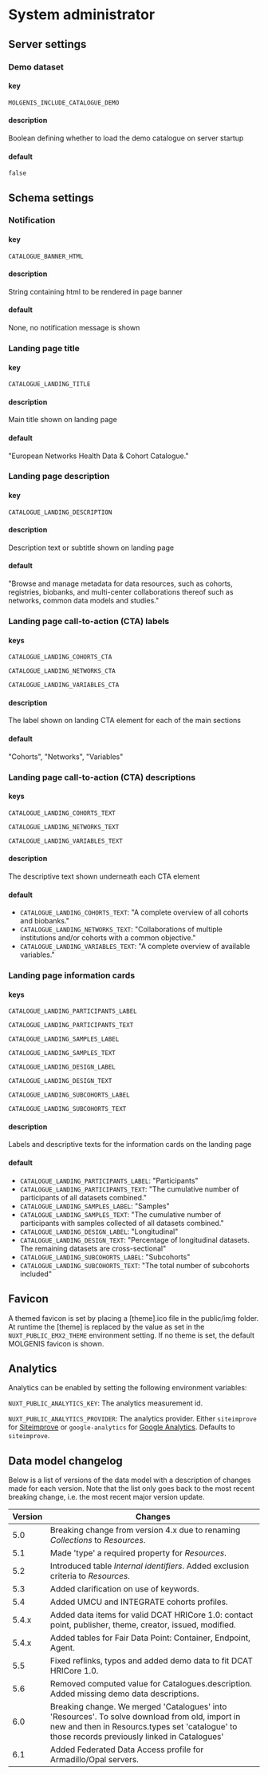 # System administrator

## Server settings

### Demo dataset

#### key

`MOLGENIS_INCLUDE_CATALOGUE_DEMO`

#### description

Boolean defining whether to load the demo catalogue on server startup

#### default

`false`

## Schema settings

### Notification

#### key

`CATALOGUE_BANNER_HTML`

#### description

String containing html to be rendered in page banner

#### default

None, no notification message is shown

### Landing page title

#### key

`CATALOGUE_LANDING_TITLE`

#### description

Main title shown on landing page

#### default

"European Networks Health Data
& Cohort Catalogue."

### Landing page description

#### key

`CATALOGUE_LANDING_DESCRIPTION`

#### description

Description text or subtitle shown on landing page

#### default

"Browse and manage metadata for data resources, such as cohorts, registries, biobanks,
and multi-center collaborations thereof such as networks, common data models and studies."

### Landing page call-to-action (CTA) labels

#### keys

`CATALOGUE_LANDING_COHORTS_CTA`

`CATALOGUE_LANDING_NETWORKS_CTA`

`CATALOGUE_LANDING_VARIABLES_CTA`

#### description

The label shown on landing CTA element for each of the main sections

#### default

"Cohorts", "Networks", "Variables"

### Landing page call-to-action (CTA) descriptions

#### keys

`CATALOGUE_LANDING_COHORTS_TEXT`

`CATALOGUE_LANDING_NETWORKS_TEXT`

`CATALOGUE_LANDING_VARIABLES_TEXT`

#### description

The descriptive text shown underneath each CTA element

#### default

- `CATALOGUE_LANDING_COHORTS_TEXT`: "A complete overview of all cohorts and biobanks."
- `CATALOGUE_LANDING_NETWORKS_TEXT`: "Collaborations of multiple institutions and/or cohorts with a common objective."
- `CATALOGUE_LANDING_VARIABLES_TEXT`: "A complete overview of available variables."

### Landing page information cards

#### keys

`CATALOGUE_LANDING_PARTICIPANTS_LABEL`

`CATALOGUE_LANDING_PARTICIPANTS_TEXT`

`CATALOGUE_LANDING_SAMPLES_LABEL`

`CATALOGUE_LANDING_SAMPLES_TEXT`

`CATALOGUE_LANDING_DESIGN_LABEL`

`CATALOGUE_LANDING_DESIGN_TEXT`

`CATALOGUE_LANDING_SUBCOHORTS_LABEL`

`CATALOGUE_LANDING_SUBCOHORTS_TEXT`

#### description

Labels and descriptive texts for the information cards on the landing page

#### default

- `CATALOGUE_LANDING_PARTICIPANTS_LABEL`: "Participants"
- `CATALOGUE_LANDING_PARTICIPANTS_TEXT`: "The cumulative number of participants of all datasets combined."
- `CATALOGUE_LANDING_SAMPLES_LABEL`: "Samples"
- `CATALOGUE_LANDING_SAMPLES_TEXT`: "The cumulative number of participants with samples collected of all datasets combined."
- `CATALOGUE_LANDING_DESIGN_LABEL`: "Longitudinal"
- `CATALOGUE_LANDING_DESIGN_TEXT`: "Percentage of longitudinal datasets. The remaining datasets are cross-sectional"
- `CATALOGUE_LANDING_SUBCOHORTS_LABEL`: "Subcohorts"
- `CATALOGUE_LANDING_SUBCOHORTS_TEXT`: "The total number of subcohorts included"

## Favicon

A themed favicon is set by placing a [theme].ico file in the public/img folder.
At runtime the [theme] is replaced by the value as set in the `NUXT_PUBLIC_EMX2_THEME` environment setting.
If no theme is set, the default MOLGENIS favicon is shown.

## Analytics

Analytics can be enabled by setting the following environment variables:

`NUXT_PUBLIC_ANALYTICS_KEY`: The analytics measurement id.

`NUXT_PUBLIC_ANALYTICS_PROVIDER`: The analytics provider. Either `siteimprove` for [Siteimprove](https://www.siteimprove.com/)
or `google-analytics` for [Google Analytics](https://marketingplatform.google.com/about/analytics/).
Defaults to `siteimprove`.

## Data model changelog

Below is a list of versions of the data model with a description of changes made for each version.
Note that the list only goes back to the most recent breaking change, i.e. the most recent major version update.

| Version | Changes                                                                                         |
|---------|-------------------------------------------------------------------------------------------------|
| 5.0     | Breaking change from version 4.x due to renaming _Collections_ to _Resources_.                  |
| 5.1     | Made 'type' a required property for _Resources_.                                                |
| 5.2     | Introduced table _Internal identifiers_. Added exclusion criteria to _Resources_.               |
| 5.3     | Added clarification on use of keywords.                                                         |
| 5.4     | Added UMCU and INTEGRATE cohorts profiles.                                                      |
| 5.4.x   | Added data items for valid DCAT HRICore 1.0: contact point, publisher, theme, creator, issued, modified.|
| 5.4.x   | Added tables for Fair Data Point: Container, Endpoint, Agent.                                   |
| 5.5     | Fixed reflinks, typos and added demo data to fit DCAT HRICore 1.0.                              |
| 5.6     | Removed computed value for Catalogues.description. Added missing demo data descriptions.        |
| 6.0     | Breaking change. We merged 'Catalogues' into 'Resources'. To solve download from old, import in new and then in Resourcs.types set 'catalogue' to those records previously linked in Catalogues'|
| 6.1     | Added Federated Data Access profile for Armadillo/Opal servers. |
